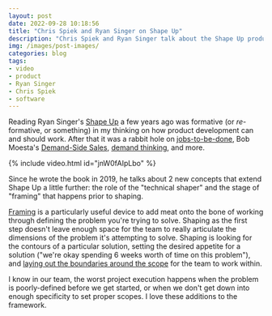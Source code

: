 ```yaml
---
layout: post
date: 2022-09-28 10:18:56
title: "Chris Spiek and Ryan Singer on Shape Up"
description: "Chris Spiek and Ryan Singer talk about the Shape Up product team process at fintech_devcon."
img: /images/post-images/
categories: blog
tags:
- video
- product
- Ryan Singer
- Chris Spiek
- software
---
```


Reading Ryan Singer's [Shape Up](/books/singer-shape-up/ "Ryan Singer, Shape Up") a few years ago was formative (or *re*-formative, or something) in my thinking on how product development can and should work. After that it was a rabbit hole on [jobs-to-be-done](https://resextensa.substack.com/p/jobs-theory-thinking-in-demand-and "Jobs Theory — Thinking in Demand and Supply"), Bob Moesta's [Demand-Side Sales](/books/moesta-demand-side-sales-101/ "Bob Moesta, Demand-Side Sales"), [demand thinking](https://demandthinking.com/ "Demand Thinking"), and more.  

{% include video.html id="jnW0fAIpLbo" %}

Since he wrote the book in 2019, he talks about 2 new concepts that extend Shape Up a little further: the role of the "technical shaper" and the stage of "framing" that happens prior to shaping.  

[Framing](https://world.hey.com/rjs/20-framing-2f64ddca "Framing") is a particularly useful device to add meat onto the bone of working through defining the problem you're trying to solve. Shaping as the first step doesn't leave enough space for the team to really articulate the dimensions of the problem it's attempting to solve. Shaping is looking for the contours of a particular solution, setting the desired appetite for a solution ("we're okay spending 6 weeks worth of time on this problem"), and [laying out the boundaries around the scope](/post/hard-edges-soft-middle/ "Hard Edges, Soft Middle") for the team to work within.  

I know in our team, the worst project execution happens when the problem is poorly-defined before we get started, or when we don't get down into enough specificity to set proper scopes. I love these additions to the framework.  
